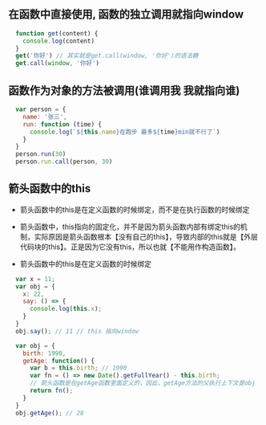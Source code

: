 
## 在函数中直接使用, 函数的独立调用就指向window
```js
  function get(content) {
    console.log(content)
  }
  get('你好') // 其实就是get.call(window, '你好')的语法糖
  get.call(window, '你好')
```

## 函数作为对象的方法被调用(谁调用我 我就指向谁)
```js
  var person = {
    name: '张三',
    run: function (time) {
      console.log(`${this.name}在跑步 最多${time}min就不行了`)
    }
  }
  person.run(30)
  person.run.call(person, 30)
```

## 箭头函数中的this
- 箭头函数中的this是在定义函数的时候绑定，而不是在执行函数的时候绑定
- 箭头函数中，this指向的固定化，并不是因为箭头函数内部有绑定this的机制，实际原因是箭头函数根本【没有自己的this】，导致内部的this就是【外层代码块的this】。正是因为它没有this，所以也就【不能用作构造函数】。

- 箭头函数中的this是在定义函数的时候绑定
```js
  var x = 11;
  var obj = {
    x: 22,
    say: () => {
      console.log(this.x);
    }
  }
  obj.say(); // 11 // this 指向window
```

```js
  var obj = {
    birth: 1990,
    getAge: function() {
      var b = this.birth; // 1990
      var fn = () => new Date().getFullYear() - this.birth; 
      // 箭头函数是在getAge函数里面定义的，因此，getAge方法的父执行上下文是obj
      return fn();
    }
  }
  obj.getAge(); // 28
```
